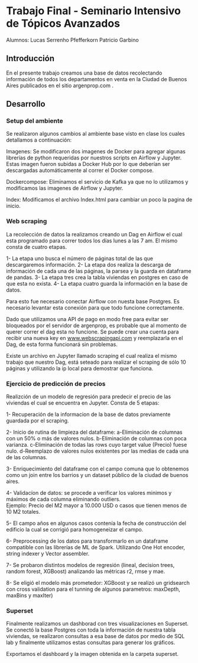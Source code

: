 # Trabajo Final - Seminario Intensivo de Tópicos Avanzados

Alumnos: Lucas Serrenho Pfefferkorn
                Patricio Garbino


## Introducción

En el presente trabajo creamos una base de datos recolectando información de todos los departamentos en venta en la Ciudad de Buenos Aires publicados en el sitio argenprop.com .

## Desarrollo

### Setup del ambiente

Se realizaron algunos cambios al ambiente base visto en clase los cuales detallamos a continuación:

Imagenes: Se modificaron dos imagenes de Docker para agregar algunas librerías de python requeridas por nuestros scripts en Airflow y Jupyter. Estas imagen fueron subidas a Docker Hub por lo que deberían ser descargadas automáticamente al correr el Docker compose.

Dockercompose: Eliminamos el servicio de Kafka ya que no lo utilizamos y modificamos las imagenes de Airflow y Jupyter.

Index: Modificamos el archivo Index.html para cambiar un poco la pagina de inicio.

### Web scraping

La recolección de datos la realizamos creando un Dag en Airflow el cual esta programado para correr todos los días lunes a las 7 am. El mismo consta de cuatro etapas. 

1- La etapa uno busca el número de páginas total de las que descargaremos información.
2- La etapa dos realiza la descarga de información de cada una de las páginas, la parsea y la guarda en dataframe de pandas.
3- La etapa tres crea la tabla viviendas en postgres en caso de que esta no exista.
4- La etapa cuatro guarda la información en la base de datos.

Para esto fue necesario conectar Airflow con nuesta base Postgres. Es necesario levantar esta conexión para que todo funcione correctamente.

Dado que utilizamos una API de pago en modo free para evitar ser bloqueados por el servidor de argenprop, es probable que al momento de querer correr el dag esta no funcione. Se puede crear una cuenta para recibir una nueva key en www.webscrapingapi.com y reemplazarla en el Dag, de esta forma funcionará sin problemas.

Existe un archivo en Jupyter llamado scraping el cual realiza el mismo trabajo que nuestro Dag, está seteado para realizar el scraping de sólo 10 páginas y utilizando la ip local para demostrar que funciona.

### Ejercicio de predicción de precios

Realizción de un modelo de regresión para predecir el precio de las viviendas el cual se encuentra en Jupyter. Consta de 5 etapas:

1- Recuperación de la informacion de la base de datos previamente guardada por el scraping. 

2- Inicio de rutina de limpieza del dataframe:
	a-Eliminación de columnas con un 50% o más de valores nulos.
	b-Eliminación de columnas con poca varianza.
	c-Eliminación de todas las rows cuyo target value (Precio) fuese nulo.
	d-Reemplazo de valores nulos existentes por las medias de cada una de las columnas.
	
3- Enriquecimiento del dataframe con el campo comuna que lo obtenemos como un join entre los barrios y un dataset público de la ciudad de buenos aires.

4- Validacíon de datos: se procede a verificar los valores minimos y máximos de cada columna eliminando outliers. 	
	Ejemplo: Precio del M2 mayor a 10.000 USD o casos que tienen menos de 10 M2 totales.
	
5- El campo años en algunos casos contenía la fecha de construcción del edificio la cual se corrigió para homogeneizar el campo. 

6- Preprocessing de los datos para transformarlo en un dataframe compatible con las librerías de ML de Spark. Utilizando One Hot encoder, string indexer y Vector assembler.

7- Se probaron distintos modelos de regresión (lineal, decision trees, random forest, XGBoost) analizando las métricas r2, rmse y mae.

8- Se eligió el modelo más prometedor: XGBoost y se realizó un gridsearch con cross validation para el tunning de algunos parametros: maxDepth, maxBins y maxIter)

### 

### Superset

Finalmente realizamos un dashborad con tres visualizaciones en Superset. Se conectó la base Postgres con toda la información de nuestra tabla viviendas, se realizaron consultas a esa base de datos por medio de SQL lab y finalmente utilizamos estas consultas para generar los gráficos.

Exportamos el dashboard y la imagen obtenida en la carpeta superset.







